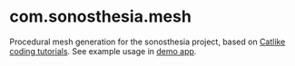 # com.sonosthesia.mesh

Procedural mesh generation for the sonosthesia project, based on [Catlike coding tutorials](https://catlikecoding.com/unity/tutorials/procedural-meshes/). See example usage in [demo app](https://github.com/jbat100/sonosthesia-unity-demo-deform).